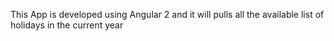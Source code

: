 This App is developed using Angular 2 and it will pulls all the available list of holidays in the current year 


